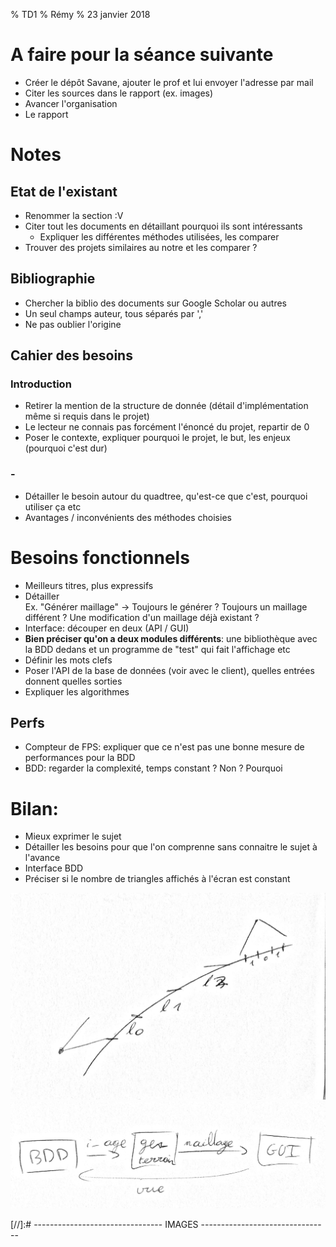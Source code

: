 % TD1
% Rémy
% 23 janvier 2018

# A faire pour la séance suivante

- Créer le dépôt Savane, ajouter le prof et lui envoyer l'adresse par mail
- Citer les sources dans le rapport (ex. images)
- Avancer l'organisation
- Le rapport


# Notes

## Etat de l'existant

- Renommer la section :V
- Citer tout les documents en détaillant pourquoi ils sont intéressants
    - Expliquer les différentes méthodes utilisées, les comparer
- Trouver des projets similaires au notre et les comparer ?

## Bibliographie

- Chercher la biblio des documents sur Google Scholar ou autres
- Un seul champs auteur, tous séparés par ','
- Ne pas oublier l'origine

## Cahier des besoins

### Introduction
- Retirer la mention de la structure de donnée (détail d'implémentation même si requis dans le projet)
- Le lecteur ne connais pas forcément l'énoncé du projet, repartir de 0
- Poser le contexte, expliquer pourquoi le projet, le but, les enjeux (pourquoi c'est dur)

### -

- Détailler le besoin autour du quadtree, qu'est-ce que c'est, pourquoi utiliser ça etc
- Avantages / inconvénients des méthodes choisies


# Besoins fonctionnels

- Meilleurs titres, plus expressifs
- Détailler  
Ex. "Générer maillage" -> Toujours le générer ? Toujours un maillage différent ? Une modification d'un maillage déjà existant ?
- Interface: découper en deux (API / GUI)
- **Bien préciser qu'on a deux modules différents**: une bibliothèque avec la BDD dedans et un programme de "test" qui fait l'affichage etc
- Définir les mots clefs
- Poser l'API de la base de données (voir avec le client), quelles entrées donnent quelles sorties
- Expliquer les algorithmes

## Perfs
- Compteur de FPS: expliquer que ce n'est pas une bonne mesure de performances pour la BDD
- BDD: regarder la complexité, temps constant ? Non ? Pourquoi


# Bilan:

- Mieux exprimer le sujet
- Détailler les besoins pour que l'on comprenne sans connaitre le sujet à l'avance
- Interface BDD
- Préciser si le nombre de triangles affichés à l'écran est constant


![lods]
![schema]

[//]:# -------------------------------- IMAGES --------------------------------

[lods]: img/td1-lods.png
[schema]: img/td1-schema.png
